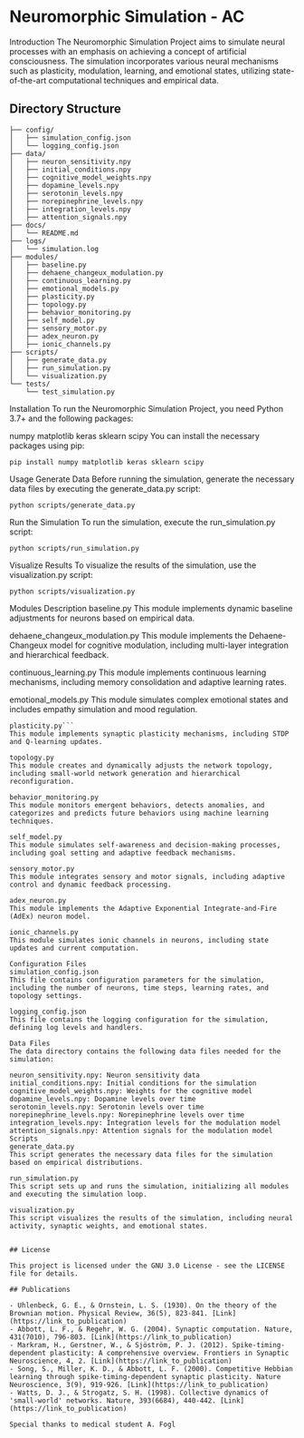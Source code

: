 # Neuromorphic Simulation - AC

Introduction
The Neuromorphic Simulation Project aims to simulate neural processes with an emphasis on achieving a concept of artificial consciousness. The simulation incorporates various neural mechanisms such as plasticity, modulation, learning, and emotional states, utilizing state-of-the-art computational techniques and empirical data.


## Directory Structure

```project_root/
├── config/
│   ├── simulation_config.json
│   └── logging_config.json
├── data/
│   ├── neuron_sensitivity.npy
│   ├── initial_conditions.npy
│   ├── cognitive_model_weights.npy
│   ├── dopamine_levels.npy
│   ├── serotonin_levels.npy
│   ├── norepinephrine_levels.npy
│   ├── integration_levels.npy
│   ├── attention_signals.npy
├── docs/
│   └── README.md
├── logs/
│   └── simulation.log
├── modules/
│   ├── baseline.py
│   ├── dehaene_changeux_modulation.py
│   ├── continuous_learning.py
│   ├── emotional_models.py
│   ├── plasticity.py
│   ├── topology.py
│   ├── behavior_monitoring.py
│   ├── self_model.py
│   ├── sensory_motor.py
│   ├── adex_neuron.py
│   ├── ionic_channels.py
├── scripts/
│   ├── generate_data.py
│   ├── run_simulation.py
│   └── visualization.py
└── tests/
    └── test_simulation.py
```

Installation
To run the Neuromorphic Simulation Project, you need Python 3.7+ and the following packages:

numpy
matplotlib
keras
sklearn
scipy
You can install the necessary packages using pip:
```
pip install numpy matplotlib keras sklearn scipy
```
Usage
Generate Data
Before running the simulation, generate the necessary data files by executing the generate_data.py script:
```
python scripts/generate_data.py
```
Run the Simulation
To run the simulation, execute the run_simulation.py script:
```
python scripts/run_simulation.py
```
Visualize Results
To visualize the results of the simulation, use the visualization.py script:
```
python scripts/visualization.py
```
Modules Description
baseline.py
This module implements dynamic baseline adjustments for neurons based on empirical data.

dehaene_changeux_modulation.py
This module implements the Dehaene-Changeux model for cognitive modulation, including multi-layer integration and hierarchical feedback.

continuous_learning.py
This module implements continuous learning mechanisms, including memory consolidation and adaptive learning rates.

emotional_models.py
This module simulates complex emotional states and includes empathy simulation and mood regulation.
```
plasticity.py```
This module implements synaptic plasticity mechanisms, including STDP and Q-learning updates.

topology.py
This module creates and dynamically adjusts the network topology, including small-world network generation and hierarchical reconfiguration.

behavior_monitoring.py
This module monitors emergent behaviors, detects anomalies, and categorizes and predicts future behaviors using machine learning techniques.

self_model.py
This module simulates self-awareness and decision-making processes, including goal setting and adaptive feedback mechanisms.

sensory_motor.py
This module integrates sensory and motor signals, including adaptive control and dynamic feedback processing.

adex_neuron.py
This module implements the Adaptive Exponential Integrate-and-Fire (AdEx) neuron model.

ionic_channels.py
This module simulates ionic channels in neurons, including state updates and current computation.

Configuration Files
simulation_config.json
This file contains configuration parameters for the simulation, including the number of neurons, time steps, learning rates, and topology settings.

logging_config.json
This file contains the logging configuration for the simulation, defining log levels and handlers.

Data Files
The data directory contains the following data files needed for the simulation:

neuron_sensitivity.npy: Neuron sensitivity data
initial_conditions.npy: Initial conditions for the simulation
cognitive_model_weights.npy: Weights for the cognitive model
dopamine_levels.npy: Dopamine levels over time
serotonin_levels.npy: Serotonin levels over time
norepinephrine_levels.npy: Norepinephrine levels over time
integration_levels.npy: Integration levels for the modulation model
attention_signals.npy: Attention signals for the modulation model
Scripts
generate_data.py
This script generates the necessary data files for the simulation based on empirical distributions.

run_simulation.py
This script sets up and runs the simulation, initializing all modules and executing the simulation loop.

visualization.py
This script visualizes the results of the simulation, including neural activity, synaptic weights, and emotional states.


## License

This project is licensed under the GNU 3.0 License - see the LICENSE file for details.

## Publications

- Uhlenbeck, G. E., & Ornstein, L. S. (1930). On the theory of the Brownian motion. Physical Review, 36(5), 823-841. [Link](https://link_to_publication)
- Abbott, L. F., & Regehr, W. G. (2004). Synaptic computation. Nature, 431(7010), 796-803. [Link](https://link_to_publication)
- Markram, H., Gerstner, W., & Sjöström, P. J. (2012). Spike-timing-dependent plasticity: A comprehensive overview. Frontiers in Synaptic Neuroscience, 4, 2. [Link](https://link_to_publication)
- Song, S., Miller, K. D., & Abbott, L. F. (2000). Competitive Hebbian learning through spike-timing-dependent synaptic plasticity. Nature Neuroscience, 3(9), 919-926. [Link](https://link_to_publication)
- Watts, D. J., & Strogatz, S. H. (1998). Collective dynamics of 'small-world' networks. Nature, 393(6684), 440-442. [Link](https://link_to_publication)

Special thanks to medical student A. Fogl


